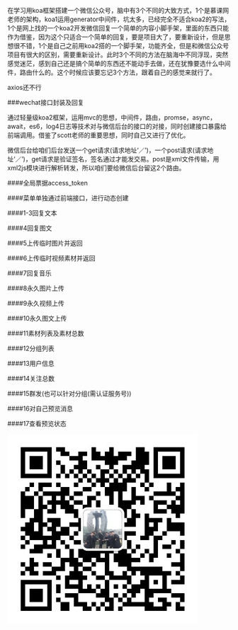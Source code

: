在学习用koa框架搭建一个微信公众号，脑中有3个不同的大致方式，1个是慕课网老师的架构，koa1运用generator中间件，坑太多，已经完全不适合koa2的写法，1个是网上找的一个koa2开发微信回复一个简单的内容小脚手架，里面的东西只能作为借鉴，因为这个只适合一个简单的回复，要是项目大了，要重新设计，但是思想很不错，1个是自己之前用koa2搭的一个脚手架，功能齐全，但是和微信公众号项目有很大的区别，需要重新设计。此时3个不同的方法在脑海中不同浮现，突然感觉迷茫，感到自己还是搞个简单的东西还不能动手去做，还在犹豫要选什么中间件，路由什么的。这个时候应该要忘记3个方法，跟着自己的感觉来就行了。


axios还不行


###wechat接口封装及回复


通过轻量级koa2框架，运用mvc的思想，中间件，路由，promse，async，await，es6，log4日志等技术对与微信后台的接口的对接，同时创建接口暴露给前端调用。借鉴了scott老师的重要思想，同时自己又进行了优化。

微信后台给咱们后台发送一个get请求(请求地址‘／’)，一个post请求(请求地址‘／’)，get请求是验证签名，签名通过才能发交易。post是xml文件传输，用xml2js模块进行解析转发，所以咱们要给微信后台留这2个路由。

####全局票据access_token


####菜单单独通过前端接口，进行动态创建

####1-3回复文本

####4回复图文

####5上传临时图片并返回

####6上传临时视频素材并返回

####7回复音乐

####8永久图片上传

####9永久视频上传

####10永久图文上传

####11素材列表及素材总数

####12分组列表

####13用户信息

####14关注总数

####15群发(也可以针对分组(需认证服务号))

####16对自己预览消息

####17查看预览状态


![alt 微信二维码](https://raw.githubusercontent.com/fridaydream/blogpic/master/qrcode_wechat.jpg "微信二维码")
